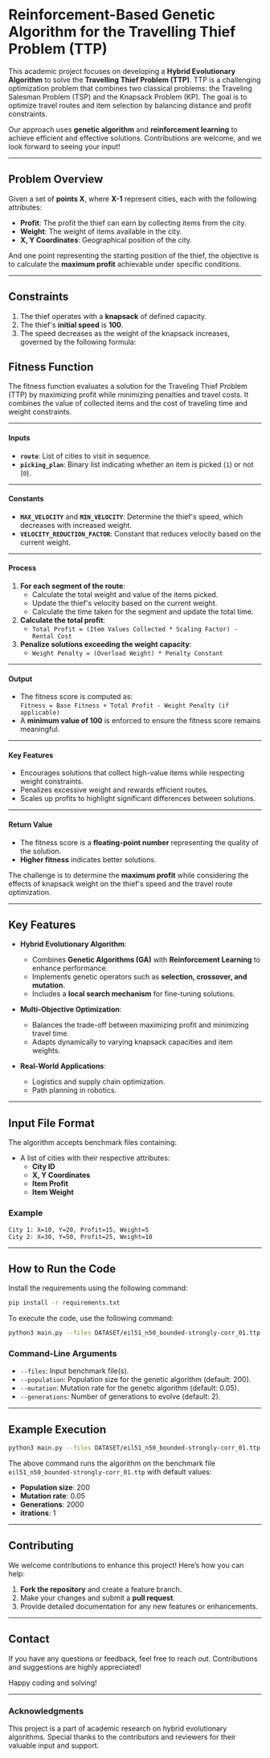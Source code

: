 
# Reinforcement-Based Genetic Algorithm for the Travelling Thief Problem (TTP)

This academic project focuses on developing a **Hybrid Evolutionary Algorithm** to solve the **Travelling Thief Problem (TTP)**. TTP is a challenging optimization problem that combines two classical problems: the Traveling Salesman Problem (TSP) and the Knapsack Problem (KP). The goal is to optimize travel routes and item selection by balancing distance and profit constraints.

Our approach uses **genetic algorithm** and **reinforcement learning** to achieve efficient and effective solutions. Contributions are welcome, and we look forward to seeing your input!

---

## Problem Overview

Given a set of **points X**, where **X-1** represent cities, each with the following attributes:

- **Profit**: The profit the thief can earn by collecting items from the city.
- **Weight**: The weight of items available in the city.
- **X, Y Coordinates**: Geographical position of the city.

And one point representing the starting position of the thief, the objective is to calculate the **maximum profit** achievable under specific conditions.

---

## Constraints

1. The thief operates with a **knapsack** of defined capacity.
2. The thief's **initial speed** is **100**.
3. The speed decreases as the weight of the knapsack increases, governed by the following formula:

## Fitness Function

The fitness function evaluates a solution for the Traveling Thief Problem (TTP) by maximizing profit while minimizing penalties and travel costs. It combines the value of collected items and the cost of traveling time and weight constraints.

---

#### **Inputs**
- **`route`**: List of cities to visit in sequence.
- **`picking_plan`**: Binary list indicating whether an item is picked (`1`) or not (`0`).

---

#### **Constants**
- **`MAX_VELOCITY`** and **`MIN_VELOCITY`**: Determine the thief's speed, which decreases with increased weight.
- **`VELOCITY_REDUCTION_FACTOR`**: Constant that reduces velocity based on the current weight.

---

#### **Process**
1. **For each segment of the route**:
   - Calculate the total weight and value of the items picked.
   - Update the thief's velocity based on the current weight.
   - Calculate the time taken for the segment and update the total time.
2. **Calculate the total profit**:
   - `Total Profit = (Item Values Collected * Scaling Factor) - Rental Cost`
3. **Penalize solutions exceeding the weight capacity**:
   - `Weight Penalty = (Overload Weight) * Penalty Constant`

---

#### **Output**
- The fitness score is computed as:  
  `Fitness = Base Fitness + Total Profit - Weight Penalty (if applicable)`
- A **minimum value of 100** is enforced to ensure the fitness score remains meaningful.

---

#### **Key Features**
- Encourages solutions that collect high-value items while respecting weight constraints.
- Penalizes excessive weight and rewards efficient routes.
- Scales up profits to highlight significant differences between solutions.

---

#### **Return Value**
- The fitness score is a **floating-point number** representing the quality of the solution.
- **Higher fitness** indicates better solutions.

The challenge is to determine the **maximum profit** while considering the effects of knapsack weight on the thief's speed and the travel route optimization.

---

## Key Features

- **Hybrid Evolutionary Algorithm**:
  - Combines **Genetic Algorithms (GA)** with **Reinforcement Learning** to enhance performance.
  - Implements genetic operators such as **selection, crossover, and mutation**.
  - Includes a **local search mechanism** for fine-tuning solutions.

- **Multi-Objective Optimization**:
  - Balances the trade-off between maximizing profit and minimizing travel time.
  - Adapts dynamically to varying knapsack capacities and item weights.

- **Real-World Applications**:
  - Logistics and supply chain optimization.
  - Path planning in robotics.

---

## Input File Format

The algorithm accepts benchmark files containing:

- A list of cities with their respective attributes:
  - **City ID**
  - **X, Y Coordinates**
  - **Item Profit**
  - **Item Weight**

### Example
```
City 1: X=10, Y=20, Profit=15, Weight=5
City 2: X=30, Y=50, Profit=25, Weight=10
```

---

## How to Run the Code

Install the requirements using the following command:

```bash
pip install -r requirements.txt
```

To execute the code, use the following command:

```bash
python3 main.py --files DATASET/eil51_n50_bounded-strongly-corr_01.ttp --population 200 --mutation 0.01 --generations 2000 --itrations 1
```

### Command-Line Arguments

- `--files`: Input benchmark file(s).
- `--population`: Population size for the genetic algorithm (default: 200).
- `--mutation`: Mutation rate for the genetic algorithm (default: 0.05).
- `--generations`: Number of generations to evolve (default: 2).

---

## Example Execution

```bash
python3 main.py --files DATASET/eil51_n50_bounded-strongly-corr_01.ttp --population 200 --mutation 0.01 --generations 2000 --itrations 1
```

The above command runs the algorithm on the benchmark file `eil51_n50_bounded-strongly-corr_01.ttp` with default values:
- **Population size**: 200
- **Mutation rate**: 0.05
- **Generations**: 2000
- **itrations**: 1

---

## Contributing

We welcome contributions to enhance this project! Here’s how you can help:

1. **Fork the repository** and create a feature branch.
2. Make your changes and submit a **pull request**.
3. Provide detailed documentation for any new features or enhancements.

---

## Contact

If you have any questions or feedback, feel free to reach out. Contributions and suggestions are highly appreciated!

Happy coding and solving!

---

### Acknowledgments

This project is a part of academic research on hybrid evolutionary algorithms. Special thanks to the contributors and reviewers for their valuable input and support.
